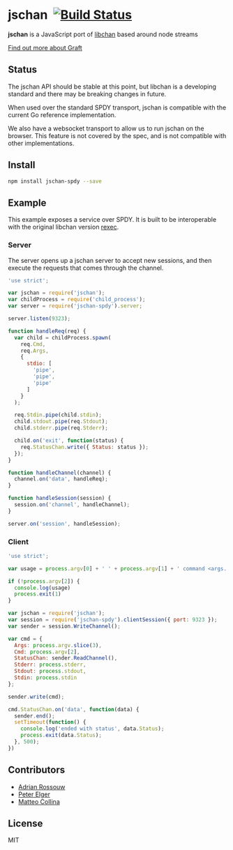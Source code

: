 # jschan&nbsp;&nbsp;[![Build Status](https://travis-ci.org/GraftJS/jschan.png)](https://travis-ci.org/GraftJS/jschan)

__jschan__ is a JavaScript port of [libchan](https://github.com/docker/libchan) based around node streams

[Find out more about Graft](https://github.com/GraftJS/graft)

## Status

The jschan API should be stable at this point, but libchan is a developing standard and there may be breaking changes in future.  

When used over the standard SPDY transport, jschan is compatible with the current Go reference implementation.  

We also have a websocket transport to allow us to run jschan on the browser. This feature is not covered by the spec, and is not compatible with other implementations.  


## Install

```bash
npm install jschan-spdy --save
```

## Example

This example exposes a service over SPDY.
It is built to be interoperable with the original libchan version
[rexec](https://github.com/dmcgowan/libchan/tree/rexec_tls_support/examples/rexec).

### Server

The server opens up a jschan server to accept new sessions, and then
execute the requests that comes through the channel.

```js
'use strict';

var jschan = require('jschan');
var childProcess = require('child_process');
var server = require('jschan-spdy').server;

server.listen(9323);

function handleReq(req) {
  var child = childProcess.spawn(
    req.Cmd,
    req.Args,
    {
      stdio: [
        'pipe',
        'pipe',
        'pipe'
      ]
    }
  );

  req.Stdin.pipe(child.stdin);
  child.stdout.pipe(req.Stdout);
  child.stderr.pipe(req.Stderr);

  child.on('exit', function(status) {
    req.StatusChan.write({ Status: status });
  });
}

function handleChannel(channel) {
  channel.on('data', handleReq);
}

function handleSession(session) {
  session.on('channel', handleChannel);
}

server.on('session', handleSession);
```

### Client

```js
'use strict';

var usage = process.argv[0] + ' ' + process.argv[1] + ' command <args..>';

if (!process.argv[2]) {
  console.log(usage)
  process.exit(1)
}

var jschan = require('jschan');
var session = require('jschan-spdy').clientSession({ port: 9323 });
var sender = session.WriteChannel();

var cmd = {
  Args: process.argv.slice(3),
  Cmd: process.argv[2],
  StatusChan: sender.ReadChannel(),
  Stderr: process.stderr,
  Stdout: process.stdout,
  Stdin: process.stdin
};

sender.write(cmd);

cmd.StatusChan.on('data', function(data) {
  sender.end();
  setTimeout(function() {
    console.log('ended with status', data.Status);
    process.exit(data.Status);
  }, 500);
})
```

## Contributors

* [Adrian Rossouw](http://github.com/Vertice)
* [Peter Elger](https://github.com/pelger)
* [Matteo Collina](https://github.com/mcollina)

## License

MIT
